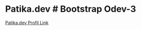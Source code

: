 # Patika.dev # Bootstrap Odev-3

<a href="https://app.patika.dev/gkhnardic">Patika.dev Profil Link</a>

